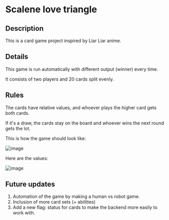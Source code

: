 # Scalene love triangle

## Description
This is a card game project inspired by Liar Liar anime.

## Details
This game is run automatically with different output (winner) every time. 

It consists of two players and 20 cards split evenly.

## Rules
The cards have relative values, and whoever plays the higher card gets both cards.

If it's a draw, the cards stay on the board and whoever wins the next round gets the lot.


This is how the game should look like:

![image](https://github.com/tonymocanu97/cardgame/assets/140653540/6317e42f-1a12-4fd7-a61f-994a74fbc9f6)

Here are the values:

![image](https://github.com/tonymocanu97/cardgame/assets/140653540/82715614-43f1-4921-9df7-e83b077edec9)

## Future updates
1. Automation of the game by making a human vs robot game.
2. Inclusion of more card sets (+ abilities)
3. Add a new flag: status for cards to make the backend more easily to work with.
